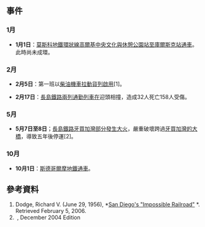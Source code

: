 ## 事件

### 1月

  - **1月1日**：[莫斯科地鐵](https://zh.wikipedia.org/wiki/莫斯科地鐵 "wikilink")[環狀線](https://zh.wikipedia.org/wiki/環狀線_\(莫斯科地鐵\) "wikilink")[高爾基中央文化與休憩公園站至](https://zh.wikipedia.org/wiki/文化公園站_\(莫斯科地鐵環狀線\) "wikilink")[庫爾斯克站通車](../Page/庫爾斯克站_\(莫斯科地鐵環狀線\).md "wikilink")。此時尚未成環。

### 2月

  - **2月5日**：第一班以[柴油機車拉動貨列啟用](../Page/柴油機車.md "wikilink")\[1\]。

  - **2月17日**：[長島鐵路兩列通勤列車在](../Page/長島鐵路.md "wikilink")迎頭相撞，造成32人死亡158人受傷。

### 5月

  - **5月7日至8日**；[長島鐵路牙買加灣部分發生大火](../Page/長島鐵路.md "wikilink")，嚴重破壞跨過[牙買加灣的大橋](https://zh.wikipedia.org/wiki/牙買加灣 "wikilink")，導致五年後停運\[2\]。

### 10月

  - **10月1日**：[斯德哥爾摩地鐵通車](https://zh.wikipedia.org/wiki/斯德哥爾摩地鐵 "wikilink")。

## 參考資料

1.  Dodge, Richard V. (June 29, 1956), *[San Diego's "Impossible
    Railroad"](http://www.sdrm.org/history/sda/history.html) *.
    Retrieved February 5, 2006.
2.   , December 2004 Edition